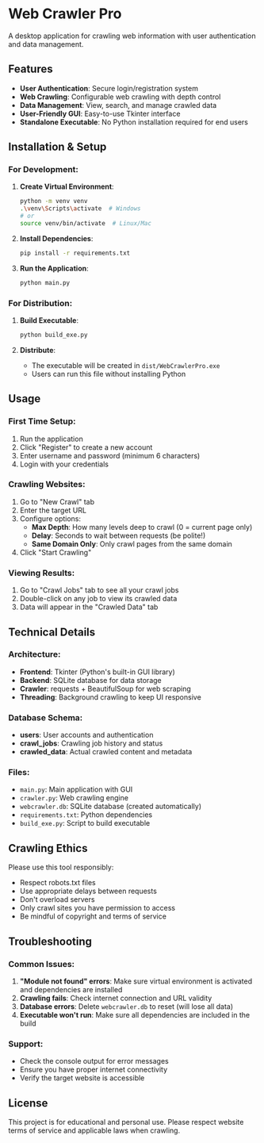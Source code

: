 # Web Crawler Pro

A desktop application for crawling web information with user authentication and data management.

## Features

- **User Authentication**: Secure login/registration system
- **Web Crawling**: Configurable web crawling with depth control
- **Data Management**: View, search, and manage crawled data
- **User-Friendly GUI**: Easy-to-use Tkinter interface
- **Standalone Executable**: No Python installation required for end users

## Installation & Setup

### For Development:

1. **Create Virtual Environment**:
   ```bash
   python -m venv venv
   .\venv\Scripts\activate  # Windows
   # or
   source venv/bin/activate  # Linux/Mac
   ```

2. **Install Dependencies**:
   ```bash
   pip install -r requirements.txt
   ```

3. **Run the Application**:
   ```bash
   python main.py
   ```

### For Distribution:

1. **Build Executable**:
   ```bash
   python build_exe.py
   ```

2. **Distribute**:
   - The executable will be created in `dist/WebCrawlerPro.exe`
   - Users can run this file without installing Python

## Usage

### First Time Setup:
1. Run the application
2. Click "Register" to create a new account
3. Enter username and password (minimum 6 characters)
4. Login with your credentials

### Crawling Websites:
1. Go to "New Crawl" tab
2. Enter the target URL
3. Configure options:
   - **Max Depth**: How many levels deep to crawl (0 = current page only)
   - **Delay**: Seconds to wait between requests (be polite!)
   - **Same Domain Only**: Only crawl pages from the same domain
4. Click "Start Crawling"

### Viewing Results:
1. Go to "Crawl Jobs" tab to see all your crawl jobs
2. Double-click on any job to view its crawled data
3. Data will appear in the "Crawled Data" tab

## Technical Details

### Architecture:
- **Frontend**: Tkinter (Python's built-in GUI library)
- **Backend**: SQLite database for data storage
- **Crawler**: requests + BeautifulSoup for web scraping
- **Threading**: Background crawling to keep UI responsive

### Database Schema:
- **users**: User accounts and authentication
- **crawl_jobs**: Crawling job history and status
- **crawled_data**: Actual crawled content and metadata

### Files:
- `main.py`: Main application with GUI
- `crawler.py`: Web crawling engine
- `webcrawler.db`: SQLite database (created automatically)
- `requirements.txt`: Python dependencies
- `build_exe.py`: Script to build executable

## Crawling Ethics

Please use this tool responsibly:
- Respect robots.txt files
- Use appropriate delays between requests
- Don't overload servers
- Only crawl sites you have permission to access
- Be mindful of copyright and terms of service

## Troubleshooting

### Common Issues:

1. **"Module not found" errors**: Make sure virtual environment is activated and dependencies are installed
2. **Crawling fails**: Check internet connection and URL validity
3. **Database errors**: Delete `webcrawler.db` to reset (will lose all data)
4. **Executable won't run**: Make sure all dependencies are included in the build

### Support:
- Check the console output for error messages
- Ensure you have proper internet connectivity
- Verify the target website is accessible

## License

This project is for educational and personal use. Please respect website terms of service and applicable laws when crawling.

